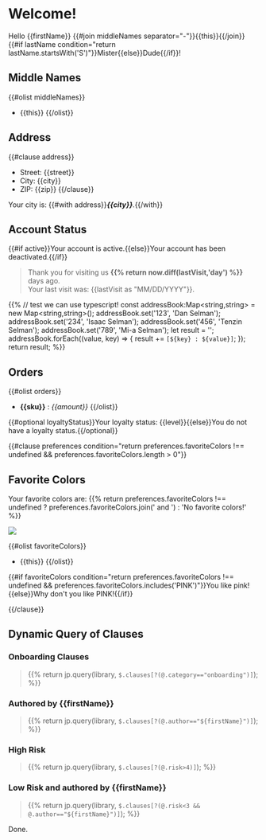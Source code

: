 # Welcome!

Hello {{firstName}} {{#join middleNames separator="-"}}{{this}}{{/join}} {{#if lastName condition="return lastName.startsWith('S')"}}Mister{{else}}Dude{{/if}}!

## Middle Names
{{#olist middleNames}}
- {{this}}
{{/olist}}

## Address
{{#clause address}}
- Street: {{street}}
- City: {{city}}
- ZIP: {{zip}}
{{/clause}}

Your city is: {{#with address}}***{{city}}***.{{/with}}

## Account Status

{{#if active}}Your account is active.{{else}}Your account has been deactivated.{{/if}}

> Thank you for visiting us **{{% return now.diff(lastVisit,'day') %}}** days ago.\
Your last visit was: {{lastVisit as "MM/DD/YYYY"}}.

{{%
// test we can use typescript!
const addressBook:Map<string,string> = new Map<string,string>();
addressBook.set('123', 'Dan Selman');
addressBook.set('234', 'Isaac Selman');
addressBook.set('456', 'Tenzin Selman');
addressBook.set('789', 'Mi-a Selman');
let result = '';
addressBook.forEach((value, key) => {
   result += `[${key} : ${value}]`;
});
return result;
%}}

## Orders

{{#olist orders}}
- **{{sku}}** : *{{amount}}*
{{/olist}}

{{#optional loyaltyStatus}}Your loyalty status: {{level}}{{else}}You do not have a loyalty status.{{/optional}}

{{#clause preferences condition="return preferences.favoriteColors !== undefined && preferences.favoriteColors.length > 0"}}

## Favorite Colors

Your favorite colors are: {{% return preferences.favoriteColors !== undefined ? preferences.favoriteColors.join(' and ') : 'No favorite colors!' %}}

![](https://www.litmus.com/wp-content/uploads/2021/02/motion-tween-example.gif)

{{#olist favoriteColors}}
- {{this}}
{{/olist}}

{{#if favoriteColors condition="return preferences.favoriteColors !== undefined && preferences.favoriteColors.includes('PINK')"}}You like pink!{{else}}Why don't you like PINK!{{/if}}

{{/clause}}

## Dynamic Query of Clauses

### Onboarding Clauses

> {{% 
    return jp.query(library, `$.clauses[?(@.category=="onboarding")]`);
%}}

### Authored by {{firstName}}

> {{% 
    return jp.query(library, `$.clauses[?(@.author=="${firstName}")]`);
%}}

### High Risk

> {{% 
    return jp.query(library, `$.clauses[?(@.risk>4)]`);
%}}

### Low Risk and authored by {{firstName}}

> {{% 
    return jp.query(library, `$.clauses[?(@.risk<3 && @.author=="${firstName}")]`);
%}}

Done.
